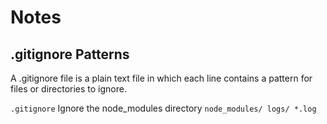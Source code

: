 # Notes

## .gitignore Patterns

A .gitignore file is a plain text file in which each line contains a pattern for files or directories to ignore.

`.gitignore`
Ignore the node_modules directory
`node_modules/ logs/ *.log`

